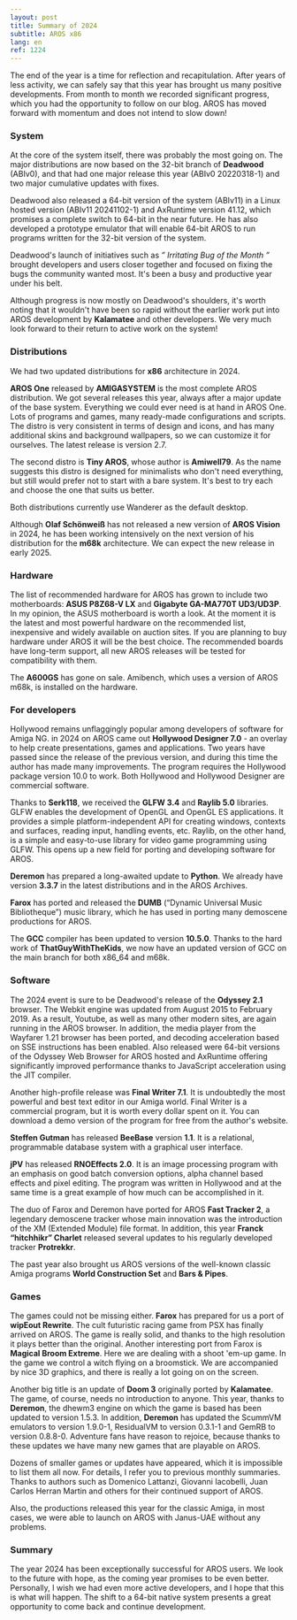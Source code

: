 ```yaml
---
layout: post
title: Summary of 2024
subtitle: AROS x86
lang: en
ref: 1224
---
```


The end of the year is a time for reflection and recapitulation. After years of less activity, we can safely say that this year has brought us many positive developments. From month to month we recorded significant progress, which you had the opportunity to follow on our blog. AROS has moved forward with momentum and does not intend to slow down!


### System

At the core of the system itself, there was probably the most going on. The major distributions are now based on the 32-bit branch of **Deadwood** (ABIv0), and that had one major release this year (ABIv0 20220318-1) and two major cumulative updates with fixes.

Deadwood also released a 64-bit version of the system (ABIv11) in a Linux hosted version (ABIv11 20241102-1) and AxRuntime version 41.12, which promises a complete switch to 64-bit in the near future. He has also developed a prototype emulator that will enable 64-bit AROS to run programs written for the 32-bit version of the system. 

Deadwood's launch of initiatives such as *” Irritating Bug of the Month ”* brought developers and users closer together and focused on fixing the bugs the community wanted most. It's been a busy and productive year under his belt.

Although progress is now mostly on Deadwood's shoulders, it's worth noting that it wouldn't have been so rapid without the earlier work put into AROS development by **Kalamatee** and other developers. We very much look forward to their return to active work on the system!


### Distributions

We had two updated distributions for **x86** architecture in 2024.

**AROS One** released by **AMIGASYSTEM** is the most complete AROS distribution. We got several releases this year, always after a major update of the base system. Everything we could ever need is at hand in AROS One. Lots of programs and games, many ready-made configurations and scripts. The distro is very consistent in terms of design and icons, and has many additional skins and background wallpapers, so we can customize it for ourselves. The latest release is version 2.7.

The second distro is **Tiny AROS**, whose author is **Amiwell79**. As the name suggests this distro is designed for minimalists who don't need everything, but still would prefer not to start with a bare system. It's best to try each and choose the one that suits us better.

Both distributions currently use Wanderer as the default desktop.

Although **Olaf Schönweiß** has not released a new version of **AROS Vision** in 2024, he has been working intensively on the next version of his distribution for the **m68k** architecture. We can expect the new release in early 2025.

### Hardware

The list of recommended hardware for AROS has grown to include two motherboards: **ASUS P8Z68-V LX** and **Gigabyte GA-MA770T UD3/UD3P**. In my opinion, the ASUS motherboard is worth a look. At the moment it is the latest and most powerful hardware on the recommended list, inexpensive and widely available on auction sites. If you are planning to buy hardware under AROS it will be the best choice. The recommended boards have long-term support, all new AROS releases will be tested for compatibility with them.

The **A600GS** has gone on sale. Amibench, which uses a version of AROS m68k, is installed on the hardware.

### For developers

Hollywood remains unflaggingly popular among developers of software for Amiga NG. in 2024 on AROS came out **Hollywood Designer 7.0** - an overlay to help create presentations, games and applications. Two years have passed since the release of the previous version, and during this time the author has made many improvements. The program requires the Hollywood package version 10.0 to work. Both Hollywood and Hollywood Designer are commercial software.

Thanks to **Serk118**, we received the **GLFW 3.4** and **Raylib 5.0** libraries. GLFW enables the development of OpenGL and OpenGL ES applications. It provides a simple platform-independent API for creating windows, contexts and surfaces, reading input, handling events, etc. Raylib, on the other hand, is a simple and easy-to-use library for video game programming using GLFW. This opens up a new field for porting and developing software for AROS.

**Deremon** has prepared a long-awaited update to **Python**. We already have version **3.3.7** in the latest distributions and in the AROS Archives.

**Farox** has ported and released the **DUMB** (“Dynamic Universal Music Bibliotheque”) music library, which he has used in porting many demoscene productions for AROS.

The **GCC** compiler has been updated to version **10.5.0**. Thanks to the hard work of **ThatGuyWithTheKids**, we now have an updated version of GCC on the main branch for both x86_64 and m68k.


### Software

The 2024 event is sure to be Deadwood's release of the **Odyssey 2.1** browser. The Webkit engine was updated from August 2015 to February 2019. As a result, Youtube, as well as many other modern sites, are again running in the AROS browser. In addition, the media player from the Wayfarer 1.21 browser has been ported, and decoding acceleration based on SSE instructions has been enabled. Also released were 64-bit versions of the Odyssey Web Browser for AROS hosted and AxRuntime offering significantly improved performance thanks to JavaScript acceleration using the JIT compiler.

Another high-profile release was **Final Writer 7.1**. It is undoubtedly the most powerful and best text editor in our Amiga world. Final Writer is a commercial program, but it is worth every dollar spent on it. You can download a demo version of the program for free from the author's website.

**Steffen Gutman** has released **BeeBase** version **1.1**. It is a relational, programmable database system with a graphical user interface.

**jPV** has released **RNOEffects 2.0**. It is an image processing program with an emphasis on good batch conversion options, alpha channel based effects and pixel editing. The program was written in Hollywood and at the same time is a great example of how much can be accomplished in it.

The duo of Farox and Deremon have ported for AROS **Fast Tracker 2**, a legendary demoscene tracker whose main innovation was the introduction of the XM (Extended Module) file format. In addition, this year **Franck “hitchhikr” Charlet** released several updates to his regularly developed tracker **Protrekkr**.

The past year also brought us AROS versions of the well-known classic Amiga programs **World Construction Set** and **Bars & Pipes**.

### Games

The games could not be missing either. **Farox** has prepared for us a port of **wipEout Rewrite**. The cult futuristic racing game from PSX has finally arrived on AROS. The game is really solid, and thanks to the high resolution it plays better than the original. Another interesting port from Farox is **Magical Broom Extreme**. Here we are dealing with a shoot 'em-up game. In the game we control a witch flying on a broomstick. We are accompanied by nice 3D graphics, and there is really a lot going on on the screen.

Another big title is an update of **Doom 3** originally ported by **Kalamatee**. The game, of course, needs no introduction to anyone. This year, thanks to **Deremon**, the dhewm3 engine on which the game is based has been updated to version 1.5.3. In addition, **Deremon** has updated the ScummVM emulators to version 1.9.0-1, ResidualVM to version 0.3.1-1 and GemRB to version 0.8.8-0. Adventure fans have reason to rejoice, because thanks to these updates we have many new games that are playable on AROS.

Dozens of smaller games or updates have appeared, which it is impossible to list them all now. For details, I refer you to previous monthly summaries. Thanks to authors such as Domenico Lattanzi, Giovanni Iacobelli, Juan Carlos Herran Martin and others for their continued support of AROS.

Also, the productions released this year for the classic Amiga, in most cases, we were able to launch on AROS with Janus-UAE without any problems.

### Summary

The year 2024 has been exceptionally successful for AROS users. We look to the future with hope, as the coming year promises to be even better. Personally, I wish we had even more active developers, and I hope that this is what will happen. The shift to a 64-bit native system presents a great opportunity to come back and continue development.

